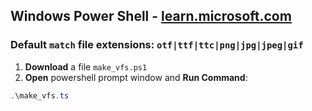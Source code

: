 ## Windows Power Shell - [learn.microsoft.com](https://learn.microsoft.com/en-us/powershell/)

### **Default** `match` **file extensions:** `otf|ttf|ttc|png|jpg|jpeg|gif`

1. **Download** a file `make_vfs.ps1`
2. **Open** powershell prompt window and **Run Command**:

```powershell
.\make_vfs.ts
```